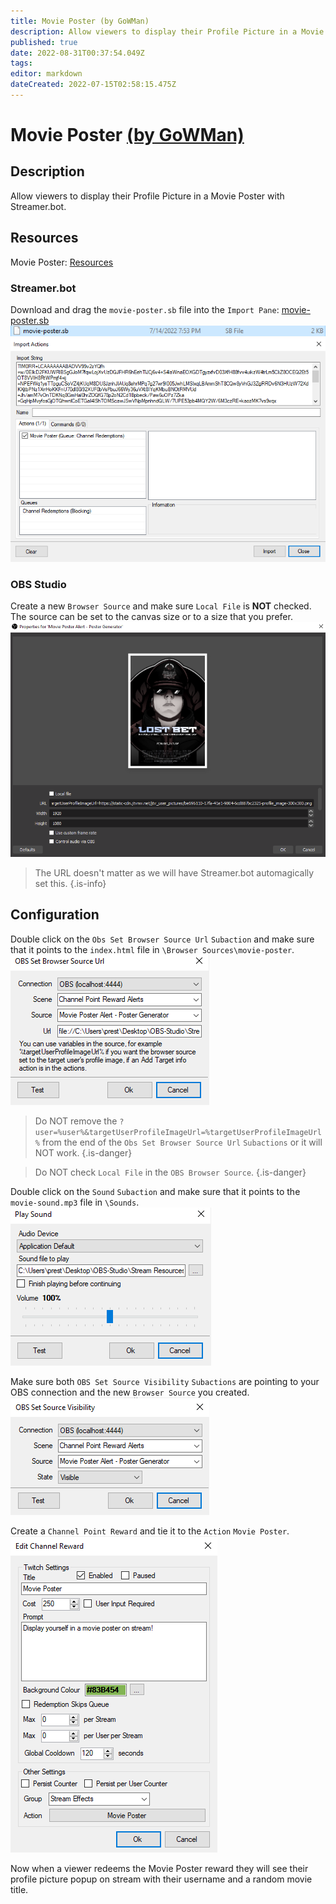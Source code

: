 ```yaml
---
title: Movie Poster (by GoWMan)
description: Allow viewers to display their Profile Picture in a Movie Poster with Streamer.bot.
published: true
date: 2022-08-31T00:37:54.049Z
tags: 
editor: markdown
dateCreated: 2022-07-15T02:58:15.475Z
---
```


# Movie Poster [(by GoWMan)](https://www.twitch.tv/gowman)

## Description
Allow viewers to display their Profile Picture in a Movie Poster with Streamer.bot.

## Resources
Movie Poster:  [Resources](/overlays/movie-poster/files/movie-poster.zip)

### Streamer.bot
Download and drag the `movie-poster.sb` file into the `Import Pane`:
[movie-poster.sb](/overlays/movie-poster/files/movie-poster.sb)
![movie-poster-sb-file](/overlays/movie-poster/images/movie-poster-sb-file.png)
![movie-poster-import](/overlays/movie-poster/images/movie-poster-import.png)

### OBS Studio
Create a new `Browser Source` and make sure `Local File` is **NOT** checked.
The source can be set to the canvas size or to a size that you prefer.
![movie-poster-browser-source](/overlays/movie-poster/images/movie-poster-browser-source.png)
>The URL doesn't matter as we will have Streamer.bot automagically set this.
{.is-info}

## Configuration
Double click on the `Obs Set Browser Source Url` `Subaction` and make sure that it points to the `index.html` file in `\Browser Sources\movie-poster`.
![movie-poster-browser-source-url](/overlays/movie-poster/images/movie-poster-browser-source-url.png)

>Do NOT remove the `?user=%user%&targetUserProfileImageUrl=%targetUserProfileImageUrl%` from the end of the `Obs Set Browser Source Url` `Subactions` or it will NOT work.
{.is-danger}

>Do NOT check `Local File` in the `OBS Browser Source`.
{.is-danger}

Double click on the `Sound` `Subaction` and make sure that it points to the `movie-sound.mp3` file in `\Sounds`.
![movie-poster-sound](/overlays/movie-poster/images/movie-poster-sound.png)

Make sure both `OBS Set Source Visibility` `Subactions` are pointing to your OBS connection and the new `Browser Source` you created.
![movie-poster-source-visibility](/overlays/movie-poster/images/movie-poster-source-visibility.png)

Create a `Channel Point Reward` and tie it to the `Action` `Movie Poster`.
![movie-poster-cpr](/overlays/movie-poster/images/movie-poster-cpr.png)

Now when a viewer redeems the Movie Poster reward they will see their profile picture popup on stream with their username and a random movie title.